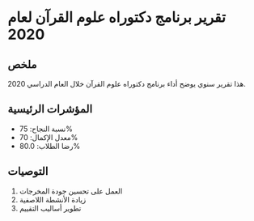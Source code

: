 # تقرير برنامج دكتوراه علوم القرآن لعام 2020

## ملخص

هذا تقرير سنوي يوضح أداء برنامج دكتوراه علوم القرآن خلال العام الدراسي 2020.

## المؤشرات الرئيسية

- نسبة النجاح: 75%
- معدل الإكمال: 70%
- رضا الطلاب: 80.0%

## التوصيات

1. العمل على تحسين جودة المخرجات
2. زيادة الأنشطة اللاصفية
3. تطوير أساليب التقييم
